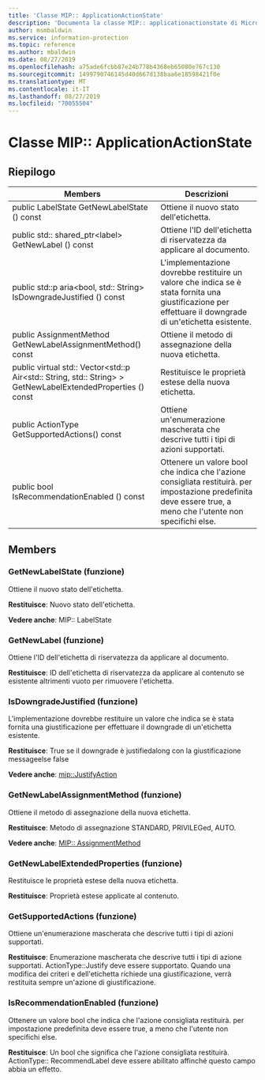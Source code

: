 ```yaml
---
title: 'Classe MIP:: ApplicationActionState'
description: 'Documenta la classe MIP:: applicationactionstate di Microsoft Information Protection (MIP) SDK.'
author: msmbaldwin
ms.service: information-protection
ms.topic: reference
ms.author: mbaldwin
ms.date: 08/27/2019
ms.openlocfilehash: a75ade6fcbb87e24b778b4368eb65080e767c130
ms.sourcegitcommit: 1499790746145d40d667d138baa6e18598421f0e
ms.translationtype: MT
ms.contentlocale: it-IT
ms.lasthandoff: 08/27/2019
ms.locfileid: "70055504"
---
```

# <a name="class-mipapplicationactionstate"></a>Classe MIP:: ApplicationActionState 
  
## <a name="summary"></a>Riepilogo
 Members                        | Descrizioni                                
--------------------------------|---------------------------------------------
public LabelState GetNewLabelState () const  |  Ottiene il nuovo stato dell'etichetta.
public std:: shared_ptr\<label\> GetNewLabel () const  |  Ottiene l'ID dell'etichetta di riservatezza da applicare al documento.
public std::p aria\<bool, std:: String\> IsDowngradeJustified () const  |  L'implementazione dovrebbe restituire un valore che indica se è stata fornita una giustificazione per effettuare il downgrade di un'etichetta esistente.
public AssignmentMethod GetNewLabelAssignmentMethod() const  |  Ottiene il metodo di assegnazione della nuova etichetta.
public virtual std:: Vector\<std::p Air\<std:: String, std:: String\> \> GetNewLabelExtendedProperties () const  |  Restituisce le proprietà estese della nuova etichetta.
public ActionType GetSupportedActions() const  |  Ottiene un'enumerazione mascherata che descrive tutti i tipi di azioni supportati.
public bool IsRecommendationEnabled () const  |  Ottenere un valore bool che indica che l'azione consigliata restituirà. per impostazione predefinita deve essere true, a meno che l'utente non specifichi else.
  
## <a name="members"></a>Members
  
### <a name="getnewlabelstate-function"></a>GetNewLabelState (funzione)
Ottiene il nuovo stato dell'etichetta.

  
**Restituisce**: Nuovo stato dell'etichetta. 
  
**Vedere anche**: MIP:: LabelState
  
### <a name="getnewlabel-function"></a>GetNewLabel (funzione)
Ottiene l'ID dell'etichetta di riservatezza da applicare al documento.

  
**Restituisce**: ID dell'etichetta di riservatezza da applicare al contenuto se esistente altrimenti vuoto per rimuovere l'etichetta.
  
### <a name="isdowngradejustified-function"></a>IsDowngradeJustified (funzione)
L'implementazione dovrebbe restituire un valore che indica se è stata fornita una giustificazione per effettuare il downgrade di un'etichetta esistente.

  
**Restituisce**: True se il downgrade è justifiedalong con la giustificazione messageelse false 
  
**Vedere anche**: [mip::JustifyAction](class_mip_justifyaction.md)
  
### <a name="getnewlabelassignmentmethod-function"></a>GetNewLabelAssignmentMethod (funzione)
Ottiene il metodo di assegnazione della nuova etichetta.

  
**Restituisce**: Metodo di assegnazione STANDARD, PRIVILEGed, AUTO. 
  
**Vedere anche**: [MIP:: AssignmentMethod](mip-enums-and-structs.md#assignmentmethod-enum)
  
### <a name="getnewlabelextendedproperties-function"></a>GetNewLabelExtendedProperties (funzione)
Restituisce le proprietà estese della nuova etichetta.

  
**Restituisce**: Proprietà estese applicate al contenuto.
  
### <a name="getsupportedactions-function"></a>GetSupportedActions (funzione)
Ottiene un'enumerazione mascherata che descrive tutti i tipi di azioni supportati.

  
**Restituisce**: Enumerazione mascherata che descrive tutti i tipi di azione supportati.
ActionType::Justify deve essere supportato. Quando una modifica dei criteri e dell'etichetta richiede una giustificazione, verrà restituita sempre un'azione di giustificazione.
  
### <a name="isrecommendationenabled-function"></a>IsRecommendationEnabled (funzione)
Ottenere un valore bool che indica che l'azione consigliata restituirà. per impostazione predefinita deve essere true, a meno che l'utente non specifichi else.

  
**Restituisce**: Un bool che significa che l'azione consigliata restituirà.
ActionType:: RecommendLabel deve essere abilitato affinché questo campo abbia un effetto.